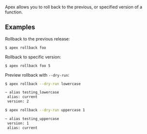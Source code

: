 
Apex allows you to roll back to the previous, or specified version of a function.

## Examples

Rollback to the previous release:

```sh
$ apex rollback foo
```

Rollback to specific version:

```sh
$ apex rollback foo 5
```

Preview rollback with `--dry-run`:

```sh
$ apex rollback --dry-run lowercase

~ alias testing_lowercase
 alias: current
 version: 2

$ apex rollback --dry-run uppercase 1

~ alias testing_uppercase
 version: 1
 alias: current
```
